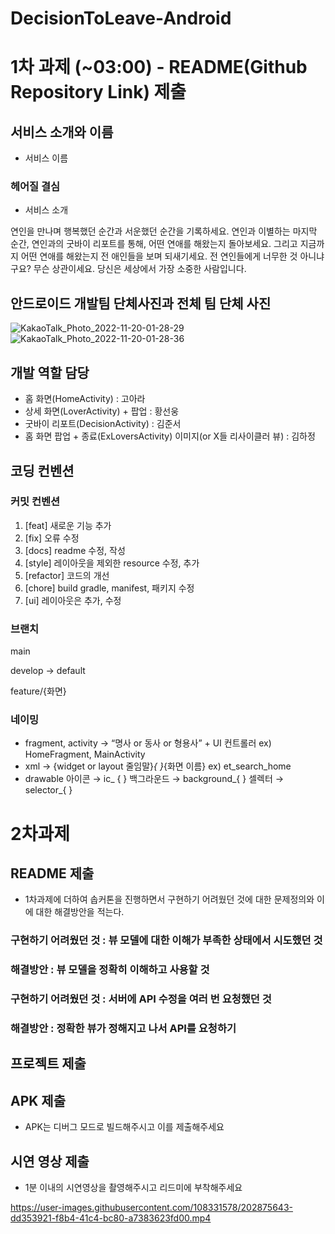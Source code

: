 # DecisionToLeave-Android


# 1차 과제 (~03:00) - README(Github Repository Link) 제출

## 서비스 소개와 이름

- 서비스 이름

### 헤어질 결심

- 서비스 소개

연인을 만나며 행복했던 순간과 서운했던 순간을 기록하세요.
연인과 이별하는 마지막 순간, 연인과의 굿바이 리포트를 통해, 어떤 연애를 해왔는지 돌아보세요.
그리고 지금까지 어떤 연애를 해왔는지 전 애인들을 보며 되새기세요.
전 연인들에게 너무한 것 아니냐구요?
무슨 상관이세요. 당신은 세상에서 가장 소중한 사람입니다.

## 안드로이드 개발팀 단체사진과 전체 팀 단체 사진
![KakaoTalk_Photo_2022-11-20-01-28-29](https://user-images.githubusercontent.com/108331578/202861289-0bf63d74-ced1-405c-a74d-4e74b7d81efc.jpeg)
![KakaoTalk_Photo_2022-11-20-01-28-36](https://user-images.githubusercontent.com/108331578/202861294-cf15516f-0c38-4306-8c18-8ca084a63804.jpeg)

## 개발 역할 담당
- 홈 화면(HomeActivity) : 고아라
- 상세 화면(LoverActivity) + 팝업 : 황선웅
- 굿바이 리포트(DecisionActivity) : 김준서
- 홈 화면 팝업 + 종료(ExLoversActivity) 이미지(or X들 리사이클러 뷰) : 김하정

## 코딩 컨벤션

### 커밋 컨벤션
1. [feat] 새로운 기능 추가
2. [fix] 오류 수정
3. [docs] readme 수정, 작성
4. [style]  레이아웃을 제외한 resource 수정, 추가
5. [refactor]  코드의 개선
6. [chore]  build gradle, manifest, 패키지 수정
7. [ui] 레이아웃은 추가, 수정

### 브랜치

main

develop → default

feature/{화면}
### 네이밍
- fragment, activity → “명사 or 동사 or 형용사” + UI 컨트롤러
  ex) HomeFragment, MainActivity
- xml → {widget or layout 줄임말}_{ }_{화면 이름} ex) et_search_home
- drawable 아이콘 → ic_ { } 백그라운드 → background_{ } 셀렉터 → selector_{ }

# 2차과제

## README 제출

- 1차과제에 더하여 솝커톤을 진행하면서 구현하기 어려웠던 것에 대한 문제정의와 이에 대한 해결방안을 적는다.

### 구현하기 어려웠던 것 : 뷰 모델에 대한 이해가 부족한 상태에서 시도했던 것 
### 해결방안 : 뷰 모델을 정확히 이해하고 사용할 것 
### 구현하기 어려웠던 것 : 서버에 API 수정을 여러 번 요청했던 것 
### 해결방안 : 정확한 뷰가 정해지고 나서 API를 요청하기

## 프로젝트 제출

## APK 제출

- APK는 디버그 모드로 빌드해주시고 이를 제출해주세요

## 시연 영상 제출

- 1분 이내의 시연영상을 촬영해주시고 리드미에 부착해주세요


https://user-images.githubusercontent.com/108331578/202875643-dd353921-f8b4-41c4-bc80-a7383623fd00.mp4


